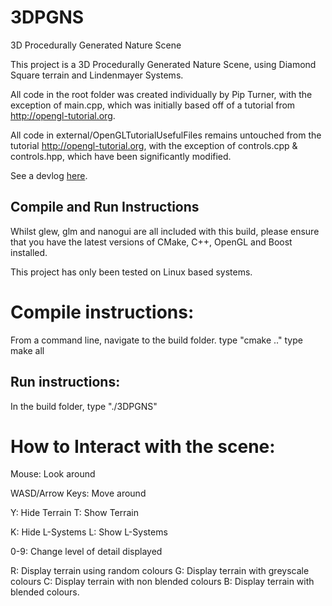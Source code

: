 # 3DPGNS
3D Procedurally Generated Nature Scene

This project is a 3D Procedurally Generated Nature Scene, using Diamond Square terrain and Lindenmayer Systems.

All code in the root folder was created individually by Pip Turner,
with the exception of main.cpp, which was initially based off of a tutorial from http://opengl-tutorial.org.

All code in external/OpenGLTutorialUsefulFiles remains untouched from the tutorial http://opengl-tutorial.org,
with the exception of controls.cpp & controls.hpp, which have been significantly modified.

See a devlog [here](https://twitter.com/dwarph/status/968892031220232192).


## Compile and Run Instructions

Whilst glew, glm and nanogui are all included with this build,
please ensure that you have the latest versions of CMake, C++, OpenGL and Boost installed.

This project has only been tested on Linux based systems.

# Compile instructions:

From a command line, navigate to the build folder.
type "cmake .."
type make all

## Run instructions:

In the build folder, type "./3DPGNS"


# How to Interact with the scene:

Mouse: Look around

WASD/Arrow Keys: Move around

Y: Hide Terrain
T: Show Terrain

K: Hide L-Systems
L: Show L-Systems

0-9: Change level of detail displayed

R: Display terrain using random colours
G: Display terrain with greyscale colours
C: Display terrain with non blended colours
B: Display terrain with blended colours.
